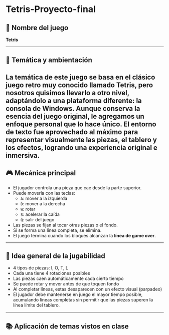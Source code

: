 # Tetris-Proyecto-final


## 📌 Nombre del juego
**Tetris**

---

## 🌌 Temática y ambientación

La temática de este juego se basa en el clásico juego retro muy conocido llamado Tetris, pero nosotros quisimos llevarlo a otro nivel, adaptándolo a una plataforma diferente: la consola de Windows. Aunque conserva la esencia del juego original, le agregamos un enfoque personal que lo hace único. El entorno de texto fue aprovechado al máximo para representar visualmente las piezas, el tablero y los efectos, logrando una experiencia original e inmersiva.
---

## 🎮 Mecánica principal

- El jugador controla una pieza que cae desde la parte superior.
- Puede moverla con las teclas:  
  - `A`: mover a la izquierda  
  - `D`: mover a la derecha  
  - `W`: rotar  
  - `S`: acelerar la caída  
  - `Q`: salir del juego  
- Las piezas se fijan al tocar otras piezas o el fondo.
- Si se forma una línea completa, se elimina.
- El juego termina cuando los bloques alcanzan la **línea de game over**.

---

## 🧠 Idea general de la jugabilidad

- 4 tipos de piezas: I, O, T, L
- Cada una tiene 4 rotaciones posibles
- Las piezas caen automáticamente cada cierto tiempo
- Se puede rotar y mover antes de que toquen fondo
- Al completar líneas, estas desaparecen con un efecto visual (parpadeo)
- El jugador debe mantenerse en juego el mayor tiempo posible, acumulando líneas completas sin permitir que las piezas superen la línea límite del tablero.

---

## 📚 Aplicación de temas vistos en clase


